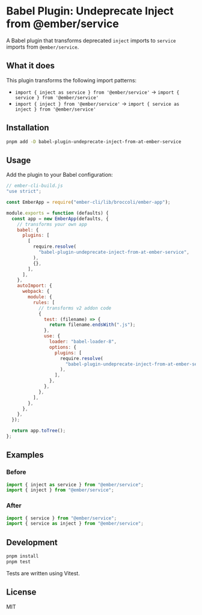 # Babel Plugin: Undeprecate Inject from @ember/service

A Babel plugin that transforms deprecated `inject` imports to `service` imports from `@ember/service`.

## What it does

This plugin transforms the following import patterns:

- `import { inject as service } from '@ember/service'` → `import { service } from '@ember/service'`
- `import { inject } from '@ember/service'` → `import { service as inject } from '@ember/service'`

## Installation

```bash
pnpm add -D babel-plugin-undeprecate-inject-from-at-ember-service
```

## Usage

Add the plugin to your Babel configuration:

```js
// ember-cli-build.js
"use strict";

const EmberApp = require("ember-cli/lib/broccoli/ember-app");

module.exports = function (defaults) {
  const app = new EmberApp(defaults, {
    // transforms your own app
    babel: {
      plugins: [
        [
          require.resolve(
            "babel-plugin-undeprecate-inject-from-at-ember-service",
          ),
          {},
        ],
      ],
    },
    autoImport: {
      webpack: {
        module: {
          rules: [
            // transforms v2 addon code
            {
              test: (filename) => {
                return filename.endsWith(".js");
              },
              use: {
                loader: "babel-loader-8",
                options: {
                  plugins: [
                    require.resolve(
                      "babel-plugin-undeprecate-inject-from-at-ember-service",
                    ),
                  ],
                },
              },
            },
          ],
        },
      },
    },
  });

  return app.toTree();
};
```

## Examples

### Before

```javascript
import { inject as service } from "@ember/service";
import { inject } from "@ember/service";
```

### After

```javascript
import { service } from "@ember/service";
import { service as inject } from "@ember/service";
```

## Development

```bash
pnpm install
pnpm test
```

Tests are written using Vitest.

## License

MIT
